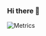 ### Hi there 👋

![Metrics](https://metrics.lecoq.io/xStevenZero?template=terminal&languages=1&lines=1&languages.colors=github&languages.threshold=0%25&config.timezone=Africa%2FCasablanca&config.twemoji=true&config.padding=16%25%2C%2013%25)
<!--
**xStevenZero/xStevenZero** is a ✨ _special_ ✨ repository because its `README.md` (this file) appears on your GitHub profile.

Here are some ideas to get you started:

- 🔭 I’m currently working on ...
- 🌱 I’m currently learning ...
- 👯 I’m looking to collaborate on ...
- 🤔 I’m looking for help with ...
- 💬 Ask me about ...
- 📫 How to reach me: ...
- 😄 Pronouns: ...
- ⚡ Fun fact: ...
-->
